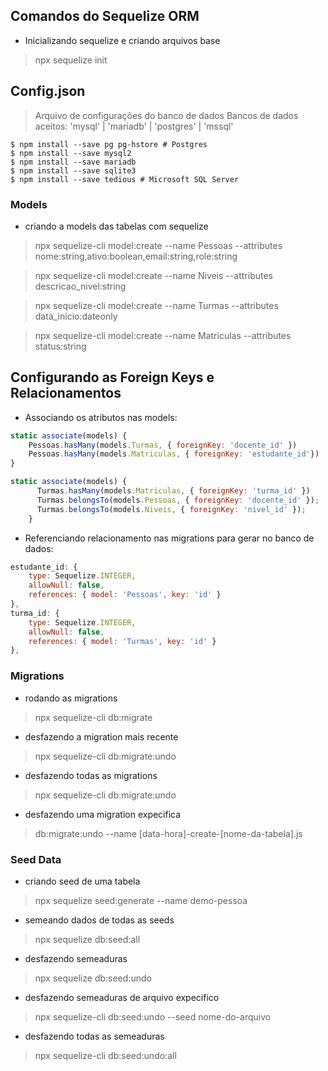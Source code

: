 ## Comandos do Sequelize ORM

* Inicializando sequelize e criando arquivos base
> npx sequelize init

## Config.json
>Arquivo de configurações do banco de dados
>Bancos de dados aceitos: 'mysql' | 'mariadb' | 'postgres' | 'mssql'
```
$ npm install --save pg pg-hstore # Postgres
$ npm install --save mysql2
$ npm install --save mariadb
$ npm install --save sqlite3
$ npm install --save tedious # Microsoft SQL Server
```

### Models
* criando a models das tabelas com sequelize
>npx sequelize-cli model:create  --name Pessoas --attributes nome:string,ativo:boolean,email:string,role:string

>npx sequelize-cli model:create --name Niveis --attributes descricao_nivel:string

>npx sequelize-cli model:create --name Turmas --attributes data_inicio:dateonly

>npx sequelize-cli model:create --name Matriculas --attributes status:string

## Configurando as Foreign Keys e Relacionamentos
* Associando os atributos nas models:
```javascript
static associate(models) {
    Pessoas.hasMany(models.Turmas, { foreignKey: 'docente_id' })
    Pessoas.hasMany(models.Matriculas, { foreignKey: 'estudante_id'})
}
```
```javascript
static associate(models) {
      Turmas.hasMany(models.Matriculas, { foreignKey: 'turma_id' })
      Turmas.belongsTo(models.Pessoas, { foreignKey: 'docente_id' });
      Turmas.belongsTo(models.Niveis, { foreignKey: 'nivel_id' });
    }
```

* Referenciando relacionamento nas migrations para gerar no banco de dados:
```javascript
estudante_id: {
    type: Sequelize.INTEGER,
    allowNull: false,
    references: { model: 'Pessoas', key: 'id' }
},
turma_id: {
    type: Sequelize.INTEGER,
    allowNull: false,
    references: { model: 'Turmas', key: 'id' }
},
```

### Migrations
* rodando as migrations
> npx sequelize-cli db:migrate

* desfazendo a migration mais recente
> npx sequelize-cli db:migrate:undo

* desfazendo todas as migrations
> npx sequelize-cli db:migrate:undo

* desfazendo uma migration expecifica
> db:migrate:undo --name [data-hora]-create-[nome-da-tabela].js


### Seed Data
* criando seed de uma tabela
> npx sequelize seed:generate --name demo-pessoa

* semeando dados de todas as seeds
> npx sequelize db:seed:all

* desfazendo semeaduras
> npx sequelize db:seed:undo

* desfazendo semeaduras de arquivo expecifico
> npx sequelize-cli db:seed:undo --seed nome-do-arquivo

* desfazendo todas as semeaduras
> npx sequelize-cli db:seed:undo:all 